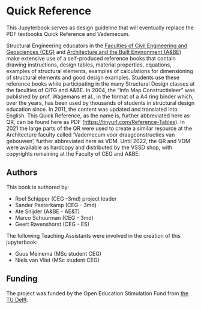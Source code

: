 # Quick Reference

This Jupyterbook serves as design guideline that will eventually replace the PDF textbooks Quick Reference and Vademecum.


Structural Engineering educators in the [Faculties of Civil Engineering and Geosciences (CEG)](https://www.tudelft.nl/en/ceg) and [Architecture and the Built Environment (A&BE)](https://www.tudelft.nl/en/architecture-and-the-built-environment) make extensive use of a self-produced reference books that contain drawing instructions, design tables, material properties, equations, examples of structural elements, examples of calculations for dimensioning of structural elements and good design examples. Students use these reference books while participating in the many Structural Design classes at the faculties of CiTG and A&BE. In 2004, the “Info Map Constructieleer” was published by prof. Wagemans et al., in the format of a A4 ring binder which, over the years, has been used by thousands of students in structural design education since. In 2011, the content was updated and translated into English. This Quick Reference, as the name is, further abbreviated here as QR, can be found here as PDF (https://tinyurl.com/Reference-Tables). In 2021 the large parts of the QR were used to create a similar resource at the Architecture faculty called ‘Vademecum voor draagconstructies van gebouwen’, further abbreviated here as VDM. Until 2022, the QR and VDM were available as hardcopy and distributed by the VSSD shop, with copyrights remaining at the Faculty of CEG and A&BE.

## Authors
This book is authored by:
- Roel Schipper (CEG -3md) project leader
- Sander Pasterkamp (CEG - 3md)
- Ate Snijder (A&BE - AE&T)
- Marco Schuurman (CEG - 3md)
- Geert Ravenshorst (CEG - ES)

The following Teaching Assistants were involved in the creation of this jupyterbook:
- Guus Meinema (MSc student CEG)
- Niels van Vliet (MSc student CEG)

## Funding
The project was funded by the Open Education Stimulation Fund from [the TU Delft](https://www.tudelft.nl/).
